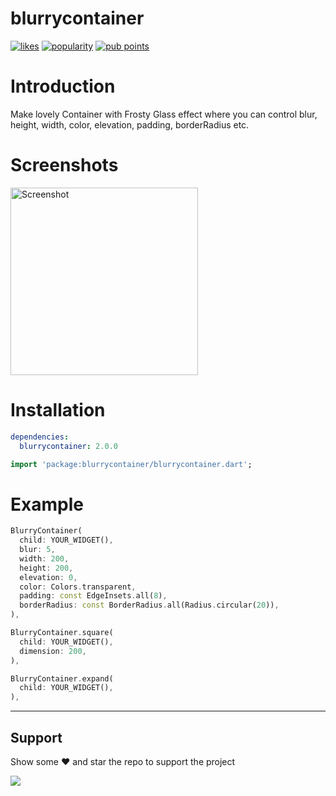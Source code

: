 # blurrycontainer

[![likes](https://badges.bar/blurrycontainer/likes)](https://pub.dev/packages/blurrycontainer/score)
[![popularity](https://badges.bar/blurrycontainer/popularity)](https://pub.dev/packages/blurrycontainer/score)
[![pub points](https://badges.bar/blurrycontainer/pub%20points)](https://pub.dev/packages/blurrycontainer/score)

# Introduction

Make lovely Container with Frosty Glass effect where you can control blur, height, width, color, elevation, padding, borderRadius etc.

# Screenshots

<img src="https://fluttergems.dev/media-cards/blurrycontainer.png" height="300px" alt="Screenshot"/>

# Installation

```yaml
dependencies:
  blurrycontainer: 2.0.0
```

```dart
import 'package:blurrycontainer/blurrycontainer.dart';
```

# Example


```dart
BlurryContainer(
  child: YOUR_WIDGET(),
  blur: 5,
  width: 200,
  height: 200,
  elevation: 0,
  color: Colors.transparent,
  padding: const EdgeInsets.all(8),
  borderRadius: const BorderRadius.all(Radius.circular(20)),
),
```

```dart
BlurryContainer.square(
  child: YOUR_WIDGET(),
  dimension: 200,
),
```

```dart
BlurryContainer.expand(
  child: YOUR_WIDGET(),
),
```

___


## Support

Show some :heart: and star the repo to support the project

<a href="https://www.buymeacoffee.com/MananDomadiya"><img src="https://img.buymeacoffee.com/button-api/?text=Buy me a Pizza&emoji=🍕&slug=MananDomadiya&button_colour=5F7FFF&font_colour=ffffff&font_family=Cookie&outline_colour=000000&coffee_colour=FFDD00" /></a>